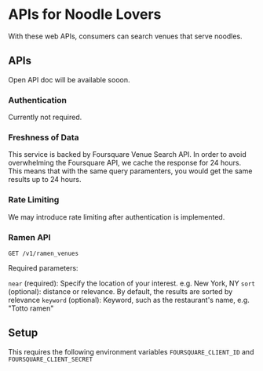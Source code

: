 # APIs for Noodle Lovers

With these web APIs, consumers can search venues that serve noodles.

## APIs

Open API doc will be available sooon.

### Authentication

Currently not required.

### Freshness of Data

This service is backed by Foursquare Venue Search API. In order to avoid overwhelming the Foursquare API, we cache the response for 24 hours. This means that with the same query paramenters, you would get the same results up to 24 hours.

### Rate Limiting

We may introduce rate limiting after authentication is implemented.

### Ramen API

`GET /v1/ramen_venues`

Required parameters:

`near` (required): Specify the location of your interest. e.g. New York, NY
`sort` (optional): distance or relevance. By default, the results are sorted by relevance
`keyword` (optional): Keyword, such as the restaurant's name, e.g. "Totto ramen"


## Setup

This requires the following environment variables `FOURSQUARE_CLIENT_ID` and `FOURSQUARE_CLIENT_SECRET`